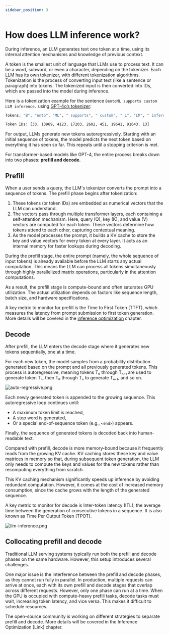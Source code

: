 ```yaml
---
sidebar_position: 3
---
```


# How does LLM inference work?

During inference, an LLM generates text one token at a time, using its internal attention mechanisms and knowledge of previous context.

A token is the smallest unit of language that LLMs use to process text. It can be a word, subword, or even a character, depending on the tokenizer. Each LLM has its own tokenizer, with different tokenization algorithms. Tokenization is the process of converting input text (like a sentence or paragraph) into tokens. The tokenized input is then converted into IDs, which are passed into the model during inference. 

Here is a tokenization example for the sentence `BentoML supports custom LLM inference.` using [GPT-4o’s tokenizer](https://platform.openai.com/tokenizer):

```bash
Tokens: "B", "ento", "ML", " supports", " custom", " L", "LM", " inference", "."

Token IDs: [33, 13969, 4123, 17203, 2602, 451, 19641, 91643, 13]
```

For output, LLMs generate new tokens autoregressively. Starting with an initial sequence of tokens, the model predicts the next token based on everything it has seen so far. This repeats until a stopping criterion is met.

For transformer-based models like GPT-4, the entire process breaks down into two phases: **prefill and decode**.

## Prefill

When a user sends a query, the LLM's tokenizer converts the prompt into a sequence of tokens. The prefill phase begins after tokenization:

1. These tokens (or token IDs) are embedded as numerical vectors that the LLM can understand.
2. The vectors pass through multiple transformer layers, each containing a self-attention mechanism. Here, query (Q), key (K), and value (V) vectors are computed for each token. These vectors determine how tokens attend to each other, capturing contextual meaning.
3. As the model processes the prompt, it builds a KV cache to store the key and value vectors for every token at every layer. It acts as an internal memory for faster lookups during decoding.

During the prefill stage, the entire prompt (namely, the whole sequence of input tokens) is already available before the LLM starts any actual computation. This means the LLM can process all tokens simultaneously through highly parallelized matrix operations, particularly in the attention computations.

As a result, the prefill stage is compute-bound and often saturates GPU utilization. The actual utilization depends on factors like sequence length, batch size, and hardware specifications.

A key metric to monitor for prefill is the Time to First Token (TTFT), which measures the latency from prompt submission to first token generation. More details will be covered in the [inference optimization](/inference-optimization) chapter.

## Decode

After prefill, the LLM enters the decode stage where it generates new tokens sequentially, one at a time.

For each new token, the model samples from a probability distribution generated based on the prompt and all previously generated tokens. This process is autoregressive, meaning tokens T₀ through Tₙ₋₁ are used to generate token Tₙ, then T₀ through Tₙ to generate Tₙ₊₁, and so on.

![auto-regressive.png](/img/docs/auto-regressive.png)

Each newly generated token is appended to the growing sequence. This autoregressive loop continues until:

- A maximum token limit is reached,
- A stop word is generated,
- Or a special end-of-sequence token (e.g., `<end>`) appears.

Finally, the sequence of generated tokens is decoded back into human-readable text.

Compared with prefill, decode is more memory-bound because it frequently reads from the growing KV cache. KV caching stores these key and value matrices in memory so that, during subsequent token generation, the LLM only needs to compute the keys and values for the new tokens rather than recomputing everything from scratch.

This KV caching mechanism significantly speeds up inference by avoiding redundant computation. However, it comes at the cost of increased memory consumption, since the cache grows with the length of the generated sequence.

A key metric to monitor for decode is Inter-token latency (ITL), the average time between the generation of consecutive tokens in a sequence. It is also known as Time Per Output Token (TPOT).

![llm-inference.png](/img/docs/llm-inference-flow.png)

## Collocating prefill and decode

Traditional LLM serving systems typically run both the prefill and decode phases on the same hardware. However, this setup introduces several challenges.

One major issue is the interference between the prefill and decode phases, as they cannot run fully in parallel. In production, multiple requests can arrive at once, each with its own prefill and decode stages that overlap across different requests. However, only one phase can run at a time. When the GPU is occupied with compute-heavy prefill tasks, decode tasks must wait, increasing token latency, and vice versa. This makes it difficult to schedule resources.

The open-source community is working on different strategies to separate prefill and decode. More details will be covered in the Inference Optimization [Link] chapter.